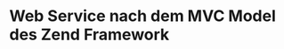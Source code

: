Web Service nach dem MVC Model des Zend Framework
=================================================


